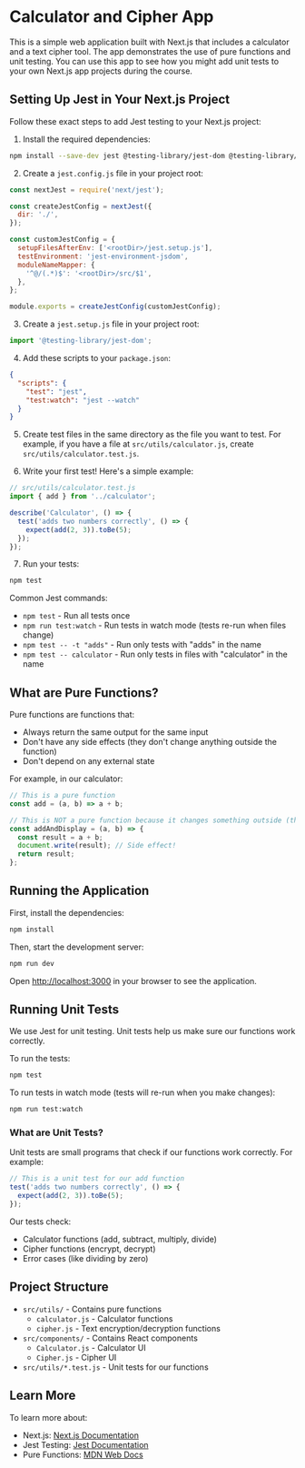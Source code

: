 # Calculator and Cipher App

This is a simple web application built with Next.js that includes a calculator and a text cipher tool. The app demonstrates the use of pure functions and unit testing. You can use this app to see how you might add unit tests to your own Next.js app projects during the course.

## Setting Up Jest in Your Next.js Project

Follow these exact steps to add Jest testing to your Next.js project:

1. Install the required dependencies:
```bash
npm install --save-dev jest @testing-library/jest-dom @testing-library/react jest-environment-jsdom
```

2. Create a `jest.config.js` file in your project root:
```javascript
const nextJest = require('next/jest');

const createJestConfig = nextJest({
  dir: './',
});

const customJestConfig = {
  setupFilesAfterEnv: ['<rootDir>/jest.setup.js'],
  testEnvironment: 'jest-environment-jsdom',
  moduleNameMapper: {
    '^@/(.*)$': '<rootDir>/src/$1',
  },
};

module.exports = createJestConfig(customJestConfig);
```

3. Create a `jest.setup.js` file in your project root:
```javascript
import '@testing-library/jest-dom';
```

4. Add these scripts to your `package.json`:
```json
{
  "scripts": {
    "test": "jest",
    "test:watch": "jest --watch"
  }
}
```

5. Create test files in the same directory as the file you want to test. For example, if you have a file at `src/utils/calculator.js`, create `src/utils/calculator.test.js`.

6. Write your first test! Here's a simple example:
```javascript
// src/utils/calculator.test.js
import { add } from '../calculator';

describe('Calculator', () => {
  test('adds two numbers correctly', () => {
    expect(add(2, 3)).toBe(5);
  });
});
```

7. Run your tests:
```bash
npm test
```

Common Jest commands:
- `npm test` - Run all tests once
- `npm run test:watch` - Run tests in watch mode (tests re-run when files change)
- `npm test -- -t "adds"` - Run only tests with "adds" in the name
- `npm test -- calculator` - Run only tests in files with "calculator" in the name

## What are Pure Functions?

Pure functions are functions that:
- Always return the same output for the same input
- Don't have any side effects (they don't change anything outside the function)
- Don't depend on any external state

For example, in our calculator:
```javascript
// This is a pure function
const add = (a, b) => a + b;

// This is NOT a pure function because it changes something outside (the screen)
const addAndDisplay = (a, b) => {
  const result = a + b;
  document.write(result); // Side effect!
  return result;
};
```

## Running the Application

First, install the dependencies:
```bash
npm install
```

Then, start the development server:
```bash
npm run dev
```

Open [http://localhost:3000](http://localhost:3000) in your browser to see the application.

## Running Unit Tests

We use Jest for unit testing. Unit tests help us make sure our functions work correctly.

To run the tests:
```bash
npm test
```

To run tests in watch mode (tests will re-run when you make changes):
```bash
npm run test:watch
```

### What are Unit Tests?

Unit tests are small programs that check if our functions work correctly. For example:

```javascript
// This is a unit test for our add function
test('adds two numbers correctly', () => {
  expect(add(2, 3)).toBe(5);
});
```

Our tests check:
- Calculator functions (add, subtract, multiply, divide)
- Cipher functions (encrypt, decrypt)
- Error cases (like dividing by zero)

## Project Structure

- `src/utils/` - Contains pure functions
  - `calculator.js` - Calculator functions
  - `cipher.js` - Text encryption/decryption functions
- `src/components/` - Contains React components
  - `Calculator.js` - Calculator UI
  - `Cipher.js` - Cipher UI
- `src/utils/*.test.js` - Unit tests for our functions

## Learn More

To learn more about:
- Next.js: [Next.js Documentation](https://nextjs.org/docs)
- Jest Testing: [Jest Documentation](https://jestjs.io/docs/getting-started)
- Pure Functions: [MDN Web Docs](https://developer.mozilla.org/en-US/docs/Glossary/Pure_function)
